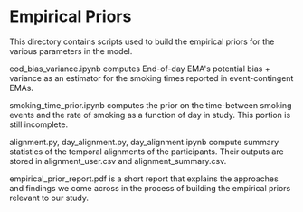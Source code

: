 # Empirical Priors

This directory contains scripts used to build the empirical priors for the various parameters in the model.

eod_bias_variance.ipynb computes End-of-day EMA's potential bias + variance as an estimator for the smoking times reported in event-contingent EMAs.

smoking_time_prior.ipynb computes the prior on the time-between smoking events and the rate of smoking as a function of day in study. This portion is still incomplete.

alignment.py, day_alignment.py, day_alignment.ipynb compute summary statistics of the temporal alignments of the participants. Their outputs are stored in alignment_user.csv and alignment_summary.csv. 

empirical_prior_report.pdf is a short report that explains the approaches and findings we come across in the process of building the empirical priors relevant to our study.